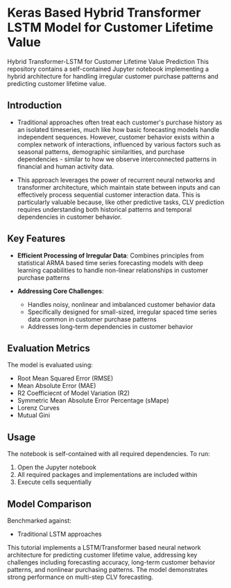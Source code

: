 # Keras Based Hybrid Transformer LSTM Model for Customer Lifetime Value
Hybrid Transformer-LSTM for Customer Lifetime Value Prediction
This repository contains a self-contained Jupyter notebook implementing a hybrid architecture for handling irregular customer purchase patterns and predicting customer lifetime value.

## Introduction

- Traditional approaches often treat each customer's purchase history as an isolated timeseries, much like how basic forecasting models handle independent sequences. However, customer behavior exists within a complex network of interactions, influenced by various factors such as seasonal patterns, demographic similarities, and purchase dependencies - similar to how we observe interconnected patterns in financial and human activity data.

- This approach leverages the power of recurrent neural networks and transformer architecture, which maintain state between inputs and can effectively process sequential customer interaction data. This is particularly valuable because, like other predictive tasks, CLV prediction requires understanding both historical patterns and temporal dependencies in customer behavior.

## Key Features

- **Efficient Processing of Irregular Data**: Combines principles from statistical ARMA based time series forecasting models with deep learning capabilities to handle non-linear relationships in customer purchase patterns

- **Addressing Core Challenges**:
  - Handles noisy, nonlinear and imbalanced customer behavior data
  - Specifically designed for small-sized, irregular spaced time series data common in customer purchase patterns
  - Addresses long-term dependencies in customer behavior

## Evaluation Metrics

The model is evaluated using:
- Root Mean Squared Error (RMSE)
- Mean Absolute Error (MAE)
- R2 Coefficiecnt of Model Variation (R2)
- Symmetric Mean Absolute Error Percentage (sMape)
- Lorenz Curves
- Mutual Gini

## Usage

The notebook is self-contained with all required dependencies. To run:
1. Open the Jupyter notebook
2. All required packages and implementations are included within
3. Execute cells sequentially

## Model Comparison

Benchmarked against:
- Traditional LSTM approaches

This tutorial implements a LSTM/Transformer based neural network architecture for predicting customer lifetime value, addressing key challenges including forecasting accuracy, long-term customer behavior patterns, and nonlinear purchasing patterns. The model demonstrates strong performance on multi-step CLV forecasting.
